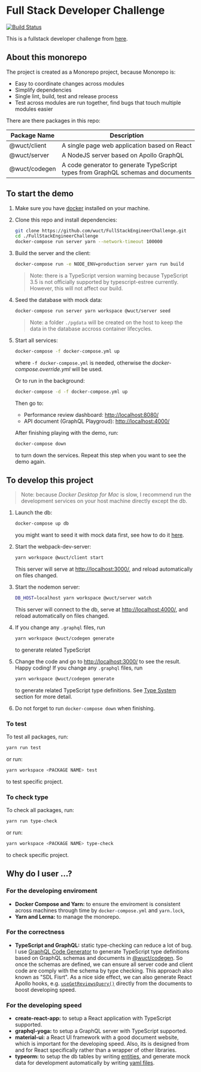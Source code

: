 # Full Stack Developer Challenge

[![Build Status](https://travis-ci.org/wuct/FullStackEngineerChallenge.svg?branch=master)](https://travis-ci.org/wuct/FullStackEngineerChallenge)

This is a fullstack developer challenge from [here](https://github.com/Pay-Baymax/FullStackEngineerChallenge).

## About this monorepo

The project is created as a Monorepo project, because Monorepo is:

- Easy to coordinate changes across modules
- Simplify dependencies
- Single lint, build, test and release process
- Test across modules are run together, find bugs that touch multiple modules easier

There are there packages in this repo:

| Package Name  | Description                                                                      |
| ------------- | -------------------------------------------------------------------------------- |
| @wuct/client  | A single page web application based on React                                     |
| @wuct/server  | A NodeJS server based on Apollo GraphQL                                          |
| @wuct/codegen | A code generator to generate TypeScript types from GraphQL schemas and documents |

## To start the demo

1. Make sure you have [docker](https://docs.docker.com/install/) installed on your machine.
2. Clone this repo and install dependencies:

   ```sh
   git clone https://github.com/wuct/FullStackEngineerChallenge.git
   cd ./FullStackEngineerChallenge
   docker-compose run server yarn --network-timeout 100000
   ```

3. Build the server and the client:

   ```sh
   docker-compose run -e NODE_ENV=production server yarn run build
   ```

   > Note: there is a TypeScript version warning because TypeScript 3.5 is not officially supported by typescript-estree currently. However, this will not affect our build.

4. Seed the database with mock data:

   ```sh
   docker-compose run server yarn workspace @wuct/server seed
   ```

   > Note: a folder `./pgdata` will be created on the host to keep the data in the database accross container lifecycles.

5. Start all services:

   ```sh
   docker-compose -f docker-compose.yml up
   ```

   where `-f docker-compose.yml` is needed, otherwise the _docker-compose.override.yml_ will be used.

   Or to run in the background:

   ```sh
   docker-compose -d -f docker-compose.yml up
   ```

   Then go to:

   - Performance review dashboard: [http://localhost:8080/]()
   - API document (GraphQL Playgroud): [http://localhost:4000/]()

   After finishing playing with the demo, run:

   ```sh
   docker-compose down
   ```

   to turn down the services. Repeat this step when you want to see the demo again.

## To develop this project

> Note: because _Docker Desktop for Mac_ is slow, I recommend run the development services on your host machine directly except the db.

1. Launch the db:

   ```sh
   docker-compose up db
   ```

   you might want to seed it with mock data first, see how to do it [here](#to-start-the-demo).

2. Start the webpack-dev-server:

   ```sh
   yarn workspace @wuct/client start
   ```

   This server will serve at [http://localhost:3000/](), and reload automatically on files changed.

3. Start the nodemon server:

   ```sh
   DB_HOST=localhost yarn workspace @wuct/server watch
   ```

   This server will connect to the db, serve at [http://localhost:4000/](), and reload automatically on files changed.

4. If you change any `.graphql` files, run

   ```sh
   yarn workspace @wuct/codegen generate
   ```

   to generate related TypeScript

5. Change the code and go to [http://localhost:3000/]() to see the result. Happy coding! If you change any `.graphql` files, run

   ```sh
   yarn workspace @wuct/codegen generate
   ```

   to generate related TypeScript type definitions. See [Type System](#type-system) section for more detail.

6. Do not forget to run `docker-compose down` when finishing.

### To test

To test all packages, run:

```sh
yarn run test
```

or run:

```sh
yarn workspace <PACKAGE NAME> test
```

to test specific project.

### To check type

To check all packages, run:

```sh
yarn run type-check
```

or run:

```sh
yarn workspace <PACKAGE NAME> type-check
```

to check specific project.

## Why do I user ...?

### For the developing enviroment

- **Docker Compose and Yarn:** to ensure the enviroment is consistent across machines through time by `docker-compose.yml` and `yarn.lock`,
- **Yarn and Lerna:** to manage the monorepo.

### For the correctness

- **TypeScript and GraphQL:** static type-checking can reduce a lot of bug. I use [GraphQL Code Generator](https://graphql-code-generator.com/) to generate TypeScript type definitions based on GraphQL schemas and documents in [@wuct/codegen](https://github.com/wuct/FullStackEngineerChallenge/tree/master/packages/codegen). So once the schemas are defined, we can ensure all server code and client code are comply with the schema by type checking. This approach also known as "SDL Fisrt". As a nice side effect, we can also generate React Apollo hooks, e.g. [`useGetReviewsQuery()`](https://github.com/wuct/FullStackEngineerChallenge/blob/d5b7fdb70abe8058c1d518bdb6f745b9d041a9e4/packages/client/src/generatedTypes.tsx#L187-L197) directly from the documents to boost developing speed.

### For the developing speed

- **create-react-app:** to setup a React application with TypeScript supported.
- **graphql-yoga:** to setup a GraphQL server with TypeScript supported.
- **material-ui:** a React UI framework with a good document website, which is important for the developing speed. Also, its is designed from and for React specifically rather than a wrapper of other libraries.
- **typeorm:** to setup the db tables by writing [entities](https://github.com/wuct/FullStackEngineerChallenge/tree/d5b7fdb70abe8058c1d518bdb6f745b9d041a9e4/packages/server/src/entity), and generate mock data for development automatically by writing [yaml files](https://github.com/wuct/FullStackEngineerChallenge/tree/d5b7fdb70abe8058c1d518bdb6f745b9d041a9e4/packages/server/fixtures).
